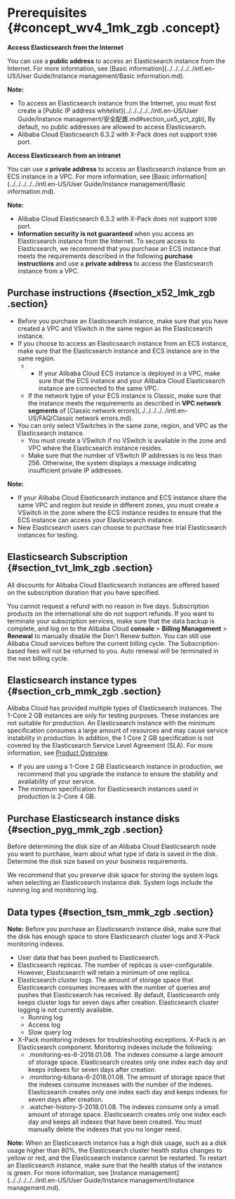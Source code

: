 # Prerequisites {#concept_wv4_1mk_zgb .concept}

**Access Elasticsearch from the Internet**

You can use a **public address** to access an Elasticsearch instance from the Internet. For more information, see [Basic information](../../../../../intl.en-US/User Guide/Instance management/Basic information.md).

**Note:** 

-   To access an Elasticsearch instance from the Internet, you must first create a [Public IP address whitelist](../../../../../intl.en-US/User Guide/Instance management/安全配置.md#section_ux5_yct_zgb), By default, no public addresses are allowed to access Elasticsearch.
-   Alibaba Cloud Elasticsearch 6.3.2 with X-Pack does not support `9300` port.

**Access Elasticsearch from an intranet**

You can use a **private address** to access an Elasticsearch instance from an ECS instance in a VPC. For more information, see [Basic information](../../../../../intl.en-US/User Guide/Instance management/Basic information.md).

**Note:** 

-   Alibaba Cloud Elasticsearch 6.3.2 with X-Pack does not support `9300` port.
-   **Information security is not guaranteed** when you access an Elasticsearch instance from the Internet. To secure access to Elasticsearch, we recommend that you purchase an ECS instance that meets the requirements described in the following **purchase instructions** and use a **private address** to access the Elasticsearch instance from a VPC.

## Purchase instructions {#section_x52_lmk_zgb .section}

-   Before you purchase an Elasticsearch instance, make sure that you have created a VPC and VSwitch in the same region as the Elasticsearch instance.
-   If you choose to access an Elasticsearch instance from an ECS instance, make sure that the Elasticsearch instance and ECS instance are in the same region.
    -   - If your Alibaba Cloud ECS instance is deployed in a VPC, make sure that the ECS instance and your Alibaba Cloud Elasticsearch instance are connected to the same VPC.
    -   If the network type of your ECS instance is Classic, make sure that the instance meets the requirements as described in **VPC network segments** of [Classic network errors](../../../../../intl.en-US/FAQ/Classic network errors.md).
-   You can only select VSwitches in the same zone, region, and VPC as the Elasticsearch instance.
    -   You must create a VSwitch if no VSwitch is available in the zone and VPC where the Elasticsearch instance resides.
    -   Make sure that the number of VSwitch IP addresses is no less than 256. Otherwise, the system displays a message indicating insufficient private IP addresses.

**Note:** 

-   If your Alibaba Cloud Elasticsearch instance and ECS instance share the same VPC and region but reside in different zones, you must create a VSwitch in the zone where the ECS instance resides to ensure that the ECS instance can access your Elasticsearch instance.
-   New Elasticsearch users can choose to purchase free trial Elasticsearch instances for testing.

## Elasticsearch Subscription {#section_tvt_lmk_zgb .section}

All discounts for Alibaba Cloud Elasticsearch instances are offered based on the subscription duration that you have specified.

You cannot request a refund with no reason in five days. Subscription products on the international site do not support refunds. If you want to terminate your subscription services, make sure that the data backup is complete, and log on to the Alibaba Cloud **console** \> **Billing Management** \> **Renewal** to manually disable the Don't Renew button. You can still use Alibaba Cloud services before the current billing cycle. The Subscription-based fees will not be returned to you. Auto renewal will be terminated in the next billing cycle.

## Elasticsearch instance types {#section_crb_mmk_zgb .section}

Alibaba Cloud has provided multiple types of Elasticsearch instances. The 1-Core 2 GB instances are only for testing purposes. These instances are not suitable for production. An Elasticsearch instance with the minimum specification consumes a large amount of resources and may cause service instability in production. In addition, the 1 Core 2 GB specification is not covered by the Elasticsearch Service Level Agreement \(SLA\). For more information, see [Product Overview](https://www.alibabacloud.com/product/elasticsearch).

-   If you are using a 1-Core 2 GB Elasticsearch instance in production, we recommend that you upgrade the instance to ensure the stability and availability of your service.
-   The minimum specification for Elasticsearch instances used in production is 2-Core 4 GB.

## Purchase Elasticsearch instance disks {#section_pyg_mmk_zgb .section}

Before determining the disk size of an Alibaba Cloud Elasticsearch node you want to purchase, learn about what type of data is saved in the disk. Determine the disk size based on your business requirements.

We recommend that you preserve disk space for storing the system logs when selecting an Elasticsearch instance disk. System logs include the running log and monitoring log.

## Data types {#section_tsm_mmk_zgb .section}

**Note:** Before you purchase an Elasticsearch instance disk, make sure that the disk has enough space to store Elasticsearch cluster logs and X-Pack monitoring indexes.

-   User data that has been pushed to Elasticsearch.
-   Elasticsearch replicas. The number of replicas is user-configurable. However, Elasticsearch will retain a minimum of one replica.
-   Elasticsearch cluster logs. The amount of storage space that Elasticsearch consumes increases with the number of queries and pushes that Elasticsearch has received. By default, Elasticsearch only keeps cluster logs for seven days after creation. Elasticsearch cluster logging is not currently available.
    -   Running log
    -   Access log
    -   Slow query log
-   X-Pack monitoring indexes for troubleshooting exceptions. X-Pack is an Elasticsearch component. Monitoring indexes include the following:
    -   .monitoring-es-6-2018.01.08. The indexes consume a large amount of storage space. Elasticsearch creates only one index each day and keeps indexes for seven days after creation.
    -   .monitoring-kibana-6-2018.01.08. The amount of storage space that the indexes consume increases with the number of the indexes. Elasticsearch creates only one index each day and keeps indexes for seven days after creation.
    -   .watcher-history-3-2018.01.08. The indexes consume only a small amount of storage space. Elasticsearch creates only one index each day and keeps all indexes that have been created. You must manually delete the indexes that you no longer need.

**Note:** When an Elasticsearch instance has a high disk usage, such as a disk usage higher than 80%, the Elasticsearch cluster health status changes to yellow or red, and the Elasticsearch instance cannot be restarted. To restart an Elasticsearch instance, make sure that the health status of the instance is green. For more information, see [Instance management](../../../../../intl.en-US/User Guide/Instance management/Instance management.md).

